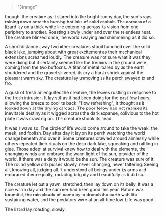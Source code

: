 > "Strange"

  thought the creature as it stared into the bright sunny day, the sun's rays
raining down onto the burning hot lake of solid asphalt. The carcass of a lizard
lay on a thick white line extending across its vision from one periphery to
another. Roasting slowly under and over the relentless heat. The creature
blinked once, the world swaying and shimmering as it did so.

A short distance away two other creatures stood hunched over the solid black
lake, jumping about with great excitement as their mechanical extensions
screamed loudly. The creature was not sure what it was they were doing but it
certainly seemed like the tremors in the ground were coming from the two
buffoons. A titan of metal roared by as the earth shuddered and the gravel
shivered, its cry a harsh shriek against the pleasant warm sky. The creature lay
unmoving as its perch swayed to and fro.

A gush of fresh air engulfed the creature, the leaves rustling in response to
the fresh intrusion. It lay still as it had been doing for the past few hours,
allowing the breeze to cool its back. "How refreshing", it thought as it looked
down at the drying carcass. The poor fellow had not realised its inevitable
destiny as it wiggled across the dark expanse, oblivious to the hot plate it was
crawling on. The creature shook its head.

It was always so. The circle of life would come around to take the weak, the
meek, and foolish. Day after day it lay on its perch watching the world change
beneath and over it. Some creatures crawled around aimlessly while others
repeated their rituals on the deep dark lake, squeaking and rattling in glee.
Those adept at survival knew how to deal with the elements, the changing winds
and embrace the warm light of the sun, provider of the world. If there was a
deity it would be the sun. The creature was sure of it. The round yellow orb
pulsed slowly, never changing, never faltering. Seeing all, knowing all, judging
all. It understood all beings under its arms and embraced them equally,
radiating brightly and beautifully as it did so.

The creature let out a yawn, stretched, then lay down on its belly. It was a
nice warm day and the summer had been good this year. Nature was bountiful, the
rain clouds oft came by to drench the earth with life-sustaining water, and the
predators were at an all-time low. Life was good.

The lizard lay roasting, slowly.
